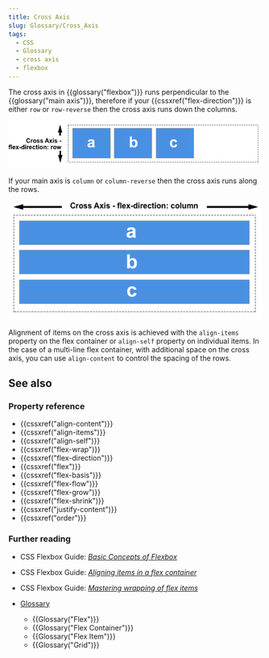 ```yaml
---
title: Cross Axis
slug: Glossary/Cross_Axis
tags:
  - CSS
  - Glossary
  - cross axis
  - flexbox
---
```

The cross axis in {{glossary("flexbox")}} runs perpendicular to the {{glossary("main axis")}}, therefore if your {{cssxref("flex-direction")}} is either `row` or `row-reverse` then the cross axis runs down the columns.

![The cross axis runs down the column](basics3.png)

If your main axis is `column` or `column-reverse` then the cross axis runs along the rows.

![The cross axis runs along the row.](basics4.png)

Alignment of items on the cross axis is achieved with the `align-items` property on the flex container or `align-self` property on individual items. In the case of a multi-line flex container, with additional space on the cross axis, you can use `align-content` to control the spacing of the rows.

## See also

### Property reference

- {{cssxref("align-content")}}
- {{cssxref("align-items")}}
- {{cssxref("align-self")}}
- {{cssxref("flex-wrap")}}
- {{cssxref("flex-direction")}}
- {{cssxref("flex")}}
- {{cssxref("flex-basis")}}
- {{cssxref("flex-flow")}}
- {{cssxref("flex-grow")}}
- {{cssxref("flex-shrink")}}
- {{cssxref("justify-content")}}
- {{cssxref("order")}}

### Further reading

- CSS Flexbox Guide: _[Basic Concepts of Flexbox](/en-US/docs/Web/CSS/CSS_Flexible_Box_Layout/Basic_Concepts_of_Flexbox)_
- CSS Flexbox Guide: _[Aligning items in a flex container](/en-US/docs/Web/CSS/CSS_Flexible_Box_Layout/Aligning_Items_in_a_Flex_Container)_
- CSS Flexbox Guide: _[Mastering wrapping of flex items](/en-US/docs/Web/CSS/CSS_Flexible_Box_Layout/Mastering_Wrapping_of_Flex_Items)_
- [Glossary](/en-US/docs/Glossary)

  - {{Glossary("Flex")}}
  - {{Glossary("Flex Container")}}
  - {{Glossary("Flex Item")}}
  - {{Glossary("Grid")}}
